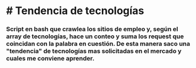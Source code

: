 
<h1># Tendencia de tecnologías </h1>

<h3>
Script en bash que crawlea los sitios de empleo y, según el array de tecnologías, hace un conteo y suma los request que coincidan con la palabra en cuestión.
De esta manera saco una "tendencia" de tecnologías mas solicitadas en el mercado y cuales me conviene aprender.
</h3>

